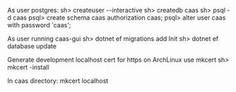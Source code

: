 As user postgres:
sh> createuser --interactive
sh> createdb caas
sh> psql -d caas
psql> create schema caas authorization caas;
psql> alter user caas with password 'caas';

As user running caas-gui
sh> dotnet ef migrations add Init
sh> dotnet ef database update

Generate development localhost cert for https on ArchLinux use mkcert
sh> mkcert -install

In caas directory:
mkcert localhost



